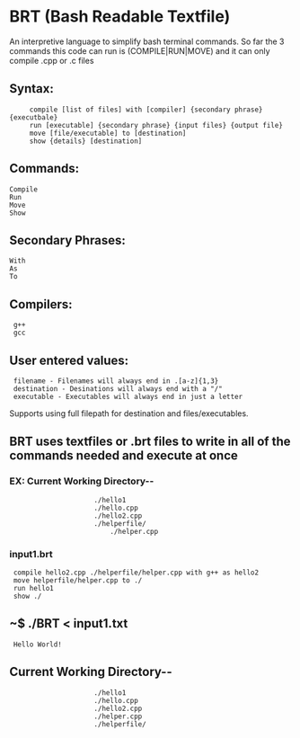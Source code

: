 # BRT   (Bash Readable Textfile)
An interpretive language to simplify bash terminal commands.
So far the 3 commands this code can run is (COMPILE|RUN|MOVE) and it can only compile .cpp or .c files

## Syntax: 
         compile [list of files] with [compiler] {secondary phrase} {executbale} 
         run [executable] {secondary phrase} {input files} {output file}
         move [file/executable] to [destination]
         show {details} [destination]


##  Commands: 
    Compile 
    Run 
    Move 
    Show

##  Secondary Phrases:
    With 
    As
    To 

##  Compilers:
     g++ 
     gcc 

## User entered values:
     filename - Filenames will always end in .[a-z]{1,3}
     destination - Desinations will always end with a "/"
     executable - Executables will always end in just a letter

Supports using full filepath for destination and files/executables.

## BRT uses textfiles or .brt files to write in all of the commands needed and execute at once
### EX: Current Working Directory--
                         ./hello1
                         ./hello.cpp
                         ./hello2.cpp
                         ./helperfile/
                             ./helper.cpp
###                         
### input1.brt
     compile hello2.cpp ./helperfile/helper.cpp with g++ as hello2
     move helperfile/helper.cpp to ./
     run hello1
     show ./
###     
### 
## ~$ ./BRT < input1.txt
     Hello World!


##     Current Working Directory--
                         ./hello1
                         ./hello.cpp
                         ./hello2.cpp
                         ./helper.cpp
                         ./helperfile/
